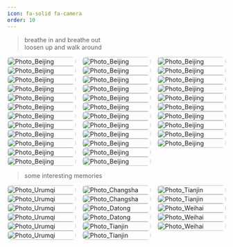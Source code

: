 ```yaml
---
icon: fa-solid fa-camera
order: 10
---
```


> breathe in and breathe out  
> loosen up and walk around

<style>
.album-grid {
  column-count: 3;
  column-gap: 15px;
}
.album-item {
  position: relative;
  break-inside: avoid;	
  margin-bottom: 0;
  overflow: hidden;
  border-radius: 8px;
}
.album-grid img {
  width: 100%;
  display: block;
  border-radius: 8px;
}
.album-caption {
  position: absolute;
  bottom: 0;
  left: 0;
  width: 100%;
  padding: 8px 12px;
  background: rgba(0, 0, 0, 0.6);
  color: #fff;
  font-size: 14px;
  opacity: 0;
  transform: translateY(100%);
  transition: all 0.3s ease;
}
.album-item:hover .album-caption {
  opacity: 1;
  transform: translateY(0);
}
</style>

<div class="album-grid">
  <div class="album-item">
    <img src="https://cdn.jsdelivr.net/gh/HungrySemiconductor/Pic@update/Beijing%20(1).jpg" alt="Photo_Beijing">
    <div class="album-caption">颐和园-佛香阁</div>
  </div>
  <div class="album-item">
    <img src="https://cdn.jsdelivr.net/gh/HungrySemiconductor/Pic@update/Beijing%20(2).jpg" alt="Photo_Beijing">
    <div class="album-caption">颐和园-昆明湖</div>
  </div>
  <div class="album-item">
    <img src="https://cdn.jsdelivr.net/gh/HungrySemiconductor/Pic@update/Beijing%20(30).jpg" alt="Photo_Beijing">
    <div class="album-caption">颐和园-石舫</div>
  </div>
  <div class="album-item">
    <img src="https://cdn.jsdelivr.net/gh/HungrySemiconductor/Pic@update/Beijing%20(3).jpg" alt="Photo_Beijing">
    <div class="album-caption">798艺术区</div>
  </div>
  <div class="album-item">
    <img src="https://cdn.jsdelivr.net/gh/HungrySemiconductor/Pic@update/Beijing%20(4).jpg" alt="Photo_Beijing">
    <div class="album-caption">798艺术区</div>
  </div>
  <div class="album-item">
    <img src="https://cdn.jsdelivr.net/gh/HungrySemiconductor/Pic@update/Beijing%20(5).jpg" alt="Photo_Beijing">
    <div class="album-caption">顺义-首都国际会展中心</div>
  </div>
  <div class="album-item">
    <img src="https://cdn.jsdelivr.net/gh/HungrySemiconductor/Pic@update/Beijing%20(6).jpg" alt="Photo_Beijing">
    <div class="album-caption">顺义-首都国际会展中心</div>
  </div>
  <div class="album-item">
    <img src="https://cdn.jsdelivr.net/gh/HungrySemiconductor/Pic@update/Beijing%20(7).jpg" alt="Photo_Beijing">
    <div class="album-caption">朝阳公园</div>
  </div>
  <div class="album-item">
    <img src="https://cdn.jsdelivr.net/gh/HungrySemiconductor/Pic@update/Beijing%20(8).jpg" alt="Photo_Beijing">
    <div class="album-caption">海淀公园</div>
  </div>
  <div class="album-item">
    <img src="https://cdn.jsdelivr.net/gh/HungrySemiconductor/Pic@update/Beijing%20(9).jpg" alt="Photo_Beijing">
    <div class="album-caption">圆明园-福海</div>
  </div>
  <div class="album-item">
    <img src="https://cdn.jsdelivr.net/gh/HungrySemiconductor/Pic@update/Beijing%20(27).jpg" alt="Photo_Beijing">
    <div class="album-caption">圆明园-海晏堂遗迹</div>
  </div>
  <div class="album-item">
    <img src="https://cdn.jsdelivr.net/gh/HungrySemiconductor/Pic@update/Beijing%20(10).jpg" alt="Photo_Beijing">
    <div class="album-caption">门头沟-潭柘寺</div>
  </div>
  <div class="album-item">
    <img src="https://cdn.jsdelivr.net/gh/HungrySemiconductor/Pic@update/Beijing%20(11).jpg" alt="Photo_Beijing">
    <div class="album-caption">北海公园</div>
  </div>
  <div class="album-item">
    <img src="https://cdn.jsdelivr.net/gh/HungrySemiconductor/Pic@update/Beijing%20(12).jpg" alt="Photo_Beijing">
    <div class="album-caption">北海公园-白塔</div>
  </div>
  <div class="album-item">
    <img src="https://cdn.jsdelivr.net/gh/HungrySemiconductor/Pic@update/Beijing%20(13).jpg" alt="Photo_Beijing">
    <div class="album-caption">首钢工业园</div>
  </div>
  <div class="album-item">
    <img src="https://cdn.jsdelivr.net/gh/HungrySemiconductor/Pic@update/Beijing%20(14).jpg" alt="Photo_Beijing">
    <div class="album-caption">俯瞰北京城</div>
  </div>
  <div class="album-item">
    <img src="https://cdn.jsdelivr.net/gh/HungrySemiconductor/Pic@update/Beijing%20(15).jpg" alt="Photo_Beijing">
    <div class="album-caption">夜骑长安街</div>
  </div>
  <div class="album-item">
    <img src="https://cdn.jsdelivr.net/gh/HungrySemiconductor/Pic@update/Beijing%20(16).jpg" alt="Photo_Beijing">
    <div class="album-caption">香山公园</div>
  </div>
  <div class="album-item">
    <img src="https://cdn.jsdelivr.net/gh/HungrySemiconductor/Pic@update/Beijing%20(17).jpg" alt="Photo_Beijing">
    <div class="album-caption">恭王府-翠锦园</div>
  </div>
  <div class="album-item">
    <img src="https://cdn.jsdelivr.net/gh/HungrySemiconductor/Pic@update/Beijing%20(18).jpg" alt="Photo_Beijing">
    <div class="album-caption">恭王府-垂花门</div>
  </div>
  <div class="album-item">
    <img src="https://cdn.jsdelivr.net/gh/HungrySemiconductor/Pic@update/Beijing%20(25).jpg" alt="Photo_Beijing">
    <div class="album-caption">国家植物园-水杉林</div>
  </div>
  <div class="album-item">
    <img src="https://cdn.jsdelivr.net/gh/HungrySemiconductor/Pic@update/Beijing%20(19).jpg" alt="Photo_Beijing">
    <div class="album-caption">国家植物园-栈道</div>
  </div>
  <div class="album-item">
    <img src="https://cdn.jsdelivr.net/gh/HungrySemiconductor/Pic@update/Beijing%20(24).jpg" alt="Photo_Beijing">
    <div class="album-caption">国家植物园-苔藓</div>
  </div>
  <div class="album-item">
    <img src="https://cdn.jsdelivr.net/gh/HungrySemiconductor/Pic@update/Beijing%20(26).jpg" alt="Photo_Beijing">
    <div class="album-caption">国家植物园-人工湖</div>
  </div>
  <div class="album-item">
    <img src="https://cdn.jsdelivr.net/gh/HungrySemiconductor/Pic@update/Beijing%20(23).jpg" alt="Photo_Beijing">
    <div class="album-caption">国家植物园-人工湖</div>
  </div>
  <div class="album-item">
    <img src="https://cdn.jsdelivr.net/gh/HungrySemiconductor/Pic@update/Beijing%20(28).jpg" alt="Photo_Beijing">
    <div class="album-caption">什刹海</div>
  </div>
  <div class="album-item">
    <img src="https://cdn.jsdelivr.net/gh/HungrySemiconductor/Pic@update/Beijing%20(20).jpg" alt="Photo_Beijing">
    <div class="album-caption">紫竹院公园-荷花渡</div>
  </div>
  <div class="album-item">
    <img src="https://cdn.jsdelivr.net/gh/HungrySemiconductor/Pic@update/Beijing%20(21).jpg" alt="Photo_Beijing">
    <div class="album-caption">紫竹院公园-澄鲜湖</div>
  </div>
  <div class="album-item">
    <img src="https://cdn.jsdelivr.net/gh/HungrySemiconductor/Pic@update/Beijing%20(22).jpg" alt="Photo_Beijing">
    <div class="album-caption">紫竹院公园-远亭</div>
  </div>
  <div class="album-item">
    <img src="https://cdn.jsdelivr.net/gh/HungrySemiconductor/Pic@update/Beijing%20(29).jpg" alt="Photo_Beijing">
    <div class="album-caption">国家图书馆</div>
  </div>
  <div class="album-item">
    <img src="https://cdn.jsdelivr.net/gh/HungrySemiconductor/Pic@update/Beijing%20(31).jpg" alt="Photo_Beijing">
    <div class="album-caption">奥林匹克公园-鸟巢</div>
  </div>
  <div class="album-item">
    <img src="https://cdn.jsdelivr.net/gh/HungrySemiconductor/Pic@update/Beijing%20(32).jpg" alt="Photo_Beijing">
    <div class="album-caption">奥林匹克公园-水立方</div>
  </div>
  <div class="album-item">
    <img src="https://cdn.jsdelivr.net/gh/HungrySemiconductor/Pic@update/Beijing%20(33).jpg" alt="Photo_Beijing">
    <div class="album-caption">故宫-角楼</div>
  </div>
  <div class="album-item">
    <img src="https://cdn.jsdelivr.net/gh/HungrySemiconductor/Pic@update/Beijing%20(34).jpg" alt="Photo_Beijing">
    <div class="album-caption">八达岭长城-北十二楼</div>
  </div>
</div>

> some interesting memories

<div class="album-grid">
  <div class="album-item">
    <img src="https://cdn.jsdelivr.net/gh/HungrySemiconductor/Pic@update/Urumqi%20(1).jpg" alt="Photo_Urumqi">
    <div class="album-caption">乌鲁木齐-中瑞国际大厦</div>
  </div>
  <div class="album-item">
    <img src="https://cdn.jsdelivr.net/gh/HungrySemiconductor/Pic@update/Urumqi%20(2).jpg" alt="Photo_Urumqi">
    <div class="album-caption">乌鲁木齐-中天广场</div>
  </div>
  <div class="album-item">
    <img src="https://cdn.jsdelivr.net/gh/HungrySemiconductor/Pic@update/Urumqi%20(3).jpg" alt="Photo_Urumqi">
    <div class="album-caption">乌鲁木齐-西河街</div>
  </div>
  <div class="album-item">
    <img src="https://cdn.jsdelivr.net/gh/HungrySemiconductor/Pic@update/Urumqi%20(4).jpg" alt="Photo_Urumqi">
    <div class="album-caption">乌鲁木齐-二道桥</div>
  </div>
  <div class="album-item">
    <img src="https://cdn.jsdelivr.net/gh/HungrySemiconductor/Pic@update/Urumqi%20(5).jpg" alt="Photo_Urumqi">
    <div class="album-caption">乌鲁木齐-二道桥清真寺</div>
  </div>
  <div class="album-item">
    <img src="https://cdn.jsdelivr.net/gh/HungrySemiconductor/Pic@update/Urumqi%20(6).jpg" alt="Photo_Urumqi">
    <div class="album-caption">乌鲁木齐-国际大巴扎馕文化馆</div>
  </div>
  <div class="album-item">
    <img src="https://cdn.jsdelivr.net/gh/HungrySemiconductor/Pic@update/Changsha%20(1).jpg" alt="Photo_Changsha">
    <div class="album-caption">长沙-五一广场</div>
  </div>
  <div class="album-item">
    <img src="https://cdn.jsdelivr.net/gh/HungrySemiconductor/Pic@update/Changsha%20(2).jpg" alt="Photo_Changsha">
    <div class="album-caption">长沙-橘子洲头</div>
  </div>
  <div class="album-item">
    <img src="https://cdn.jsdelivr.net/gh/HungrySemiconductor/Pic@update/Datong%20(1).jpg" alt="Photo_Datong">
    <div class="album-caption">大同-云冈石窟</div>
  </div>
  <div class="album-item">
    <img src="https://cdn.jsdelivr.net/gh/HungrySemiconductor/Pic@update/Datong%20(2).jpg" alt="Photo_Datong">
    <div class="album-caption">大同-云冈石窟-露天大佛</div>
  </div>
  <div class="album-item">
    <img src="https://cdn.jsdelivr.net/gh/HungrySemiconductor/Pic@update/tianjin%20(1).jpg" alt="Photo_Tianjin">
    <div class="album-caption">天津站</div>
  </div>
  <div class="album-item">
    <img src="https://cdn.jsdelivr.net/gh/HungrySemiconductor/Pic@update/tianjin%20(2).jpg" alt="Photo_Tianjin">
    <div class="album-caption">天津-世纪钟</div>
  </div>
  <div class="album-item">
    <img src="https://cdn.jsdelivr.net/gh/HungrySemiconductor/Pic@update/tianjin%20(3).jpg" alt="Photo_Tianjin">
    <div class="album-caption">天津-瓷房子</div>
  </div>
  <div class="album-item">
    <img src="https://cdn.jsdelivr.net/gh/HungrySemiconductor/Pic@update/tianjin%20(4).jpg" alt="Photo_Tianjin">
    <div class="album-caption">天津-民园广场</div>
  </div>
  <div class="album-item">
    <img src="https://cdn.jsdelivr.net/gh/HungrySemiconductor/Pic@update/Weihai%20(1).jpg" alt="Photo_Weihai">
    <div class="album-caption">威海</div>
  </div>
  <div class="album-item">
    <img src="https://cdn.jsdelivr.net/gh/HungrySemiconductor/Pic@update/Weihai%20(2).jpg" alt="Photo_Weihai">
    <div class="album-caption">威海</div>
  </div>
  <div class="album-item">
    <img src="https://cdn.jsdelivr.net/gh/HungrySemiconductor/Pic@update/Weihai%20(3).jpg" alt="Photo_Weihai">
    <div class="album-caption">威海-哈工大图书馆</div>
</div>




